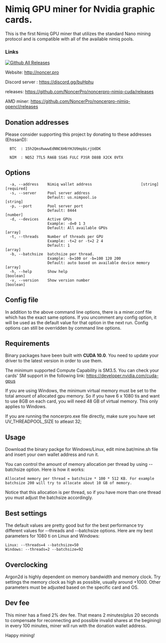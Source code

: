 # Nimiq GPU miner for Nvidia graphic cards.

This is the first Nimiq GPU miner that utilizes the standard Nano mining protocol and is compatible with all of the available nimiq pools.

### Links 

[![Github All Releases](https://img.shields.io/github/downloads/NoncerPro/noncerpro-nimiq-cuda/total.svg)]()

Website: http://noncer.pro

Discord server : https://discord.gg/buHphu

releases: https://github.com/NoncerPro/noncerpro-nimiq-cuda/releases

AMD miner: https://github.com/NoncerPro/noncerpro-nimiq-opencl/releases


Donation addresses
-------------------

Please consider supporting this project by donating to these addresses (EhssanD):

	  BTC  : 15h2QmsRwwwEdNNC6HbYHJU9mpbLrjUdDK

      NIM  : NQ52 7TL5 RA6B SSAS FULC P3SR D88B X2CK 0VTX


Options
------------------------------------------
```
  -a, --address    Nimiq wallet address                      [string] [required]
  -s, --server     Pool server address
                   Default: us.nimpool.io                               [string]
  -p, --port       Pool server port
                   Default: 8444                                        [number]
  -d, --devices    Active GPUs
                   Example: -d=0 1 3
                   Default: All available GPUs                           [array]
  -t, --threads    Number of threads per GPU
                   Example: -t=2 or -t=2 2 4
                   Default: 1                                            [array]
  -b, --batchsize  batchsize per thread.
                   Example: -b=100 or -b=100 120 200
                   Default: auto based on available device memory        [array]
  -h, --help       Show help                                           [boolean]
  -v, --version    Show version number                                 [boolean]
```

Config file
------------------------------------------
In addition to the above command line options, there is a miner.conf file which has the exact same options. If you uncomment any config option, it will be used as the default value for that option in the next run. Config options can still be overridden by command line options.


Requirements
------------------------------------------
Binary packages have been built with **CUDA 10.0**. You need to update your driver to the latest version in order to use them.

The minimum supported Compute Capability is SM3.5. You can check your cards' SM support in the following link:
https://developer.nvidia.com/cuda-gpus

If you are using Windows, the minimum virtual memory must be set to the total amount of allocated gpu memory. So if you have 6 x 1080 tis and want to use 8GB on each card, you will need 48 GB of virtual memory. This only applies to Windows.

If you are running the noncerpro.exe file directly, make sure you have set UV_THREADPOOL_SIZE to atleast 32;

Usage
------------------------------------------
Download the binary packge for Windows/Linux, edit mine.bat/mine.sh file and insert your own wallet address and run it.

You can control the amount of memory allocation per thread by using --batchsize option. Here is how it works:

    Allocated memory per thread = batchsize * 100 * 512 KB. For example batchsize 200 will try to allocate about 10 GB of memory.

Notice that this allocation is per thread, so if you have more than one thread you must adjust the batchsize accordingly.
    
    
Best settings
------------------------------------------
The default values are pretty good but for the best performance try different values for --threads and --batchsize options. Here are my best parameters for 1080 ti on Linux and Windows:
    
    Linux: --threads=4 --batchsize=50
    Windows: --threads=2 --batchsize=92

Overclocking
------------------------------------------
Argon2d is highly dependent on memory bandwidth and memory clock. Try settings the memory clock as high as possible, usually around +1000. Other parameters must be adjusted based on the specific card and OS.

Dev fee
------------------------------------------
This miner has a fixed 2% dev fee. That means 2 minutes(plus 20 seconds to compensate for reconnecting and possible invalid shares at the begining) in every 100 minutes, miner will run with the donation wallet address. 

Happy mining!
